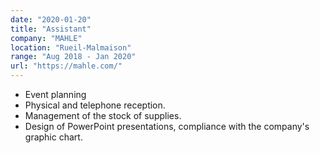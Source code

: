 ```yaml
---
date: "2020-01-20"
title: "Assistant"
company: "MAHLE"
location: "Rueil-Malmaison"
range: "Aug 2018 - Jan 2020"
url: "https://mahle.com/"
---
```


- Event planning
- Physical and telephone reception.
- Management of the stock of supplies.
- Design of PowerPoint presentations, compliance with the company's graphic chart.
